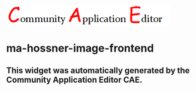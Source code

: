 ![CAE](https://github.com/CAE-Community-Application-Editor/application-ma-hossner-image-app/blob/gh-pages/frontendComponent-ma-hossner-image-frontend/img/logo.png)  

ma-hossner-image-frontend
===================


This widget was automatically generated by the Community Application Editor CAE.  
---------------
